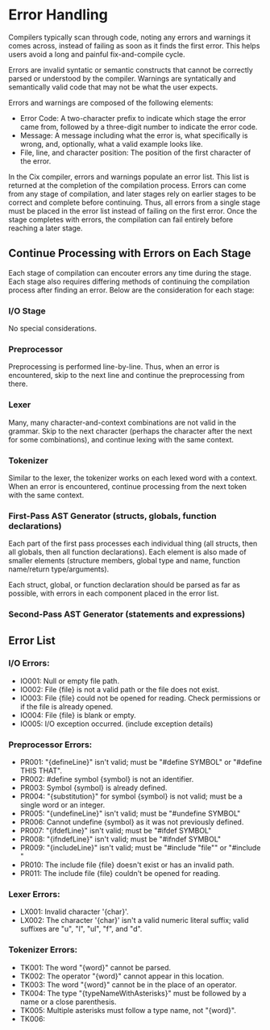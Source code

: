 # Error Handling

Compilers typically scan through code, noting any errors and warnings it comes across, instead of failing as soon as it finds the first error. This helps users avoid a long and painful fix-and-compile cycle.

Errors are invalid syntatic or semantic constructs that cannot be correctly parsed or understood by the compiler. Warnings are syntatically and semantically valid code that may not be what the user expects.

Errors and warnings are composed of the following elements:
* Error Code: A two-character prefix to indicate which stage the error came from, followed by a three-digit number to indicate the error code.
* Message: A message including what the error is, what specifically is wrong, and, optionally, what a valid example looks like.
* File, line, and character position: The position of the first character of the error.

In the Cix compiler, errors and warnings populate an error list. This list is returned at the completion of the compilation process. Errors can come from any stage of compilation, and later stages rely on earlier stages to be correct and complete before continuing. Thus, all errors from a single stage must be placed in the error list instead of failing on the first error. Once the stage completes with errors, the compilation can fail entirely before reaching a later stage.

## Continue Processing with Errors on Each Stage

Each stage of compilation can encouter errors any time during the stage. Each stage also requires differing methods of continuing the compilation process after finding an error. Below are the consideration for each stage:

### I/O Stage
No special considerations.

### Preprocessor
Preprocessing is performed line-by-line. Thus, when an error is encountered, skip to the next line and continue the preprocessing from there.

### Lexer
Many, many character-and-context combinations are not valid in the grammar. Skip to the next character (perhaps the character after the next for some combinations), and continue lexing with the same context.

### Tokenizer
Similar to the lexer, the tokenizer works on each lexed word with a context. When an error is encountered, continue processing from the next token with the same context.

### First-Pass AST Generator (structs, globals, function declarations)
Each part of the first pass processes each individual thing (all structs, then all globals, then all function declarations). Each element is also made of smaller elements (structure members, global type and name, function name/return type/arguments).

Each struct, global, or function declaration should be parsed as far as possible, with errors in each component placed in the error list.

### Second-Pass AST Generator (statements and expressions)

## Error List
### I/O Errors:
* IO001: Null or empty file path.
* IO002: File {file} is not a valid path or the file does not exist.
* IO003: File {file} could not be opened for reading. Check permissions or if the file is already opened.
* IO004: File {file} is blank or empty.
* IO005: I/O exception occurred. (include exception details)

### Preprocessor Errors:
* PR001: "{defineLine}" isn't valid; must be "#define SYMBOL" or "#define THIS THAT".
* PR002: #define symbol {symbol} is not an identifier.
* PR003: Symbol {symbol} is already defined.
* PR004: "{substitution}" for symbol {symbol} is not valid; must be a single word or an integer.
* PR005: "{undefineLine}" isn't valid; must be "#undefine SYMBOL"
* PR006: Cannot undefine {symbol} as it was not previously defined.
* PR007: "{ifdefLine}" isn't valid; must be "#ifdef SYMBOL"
* PR008: "{ifndefLine}" isn't valid; must be "#ifndef SYMBOL"
* PR009: "{includeLine}" isn't valid; must be "#include "file"" or "#include <file>"
* PR010: The include file {file} doesn't exist or has an invalid path.
* PR011: The include file {file} couldn't be opened for reading.

### Lexer Errors:
* LX001: Invalid character '{char}'.
* LX002: The character '{char}' isn't a valid numeric literal suffix; valid suffixes are "u", "l", "ul", "f", and "d".

### Tokenizer Errors:
* TK001: The word "{word}" cannot be parsed.
* TK002: The operator "{word}" cannot appear in this location.
* TK003: The word "{word}" cannot be in the place of an operator.
* TK004: The type "{typeNameWithAsterisks}" must be followed by a name or a close parenthesis.
* TK005: Multiple asterisks must follow a type name, not "{word}".
* TK006: 